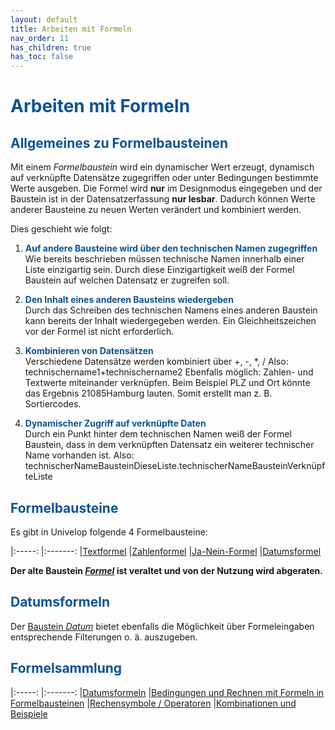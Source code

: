```yaml
---
layout: default
title: Arbeiten mit Formeln
nav_order: 11
has_children: true
has_toc: false
---
```


# <span style="color:#0b5394">**Arbeiten mit Formeln**</span>
## <span style="color:#0b5394">Allgemeines zu Formelbausteinen</span>

Mit einem *Formelbaustein* wird ein dynamischer Wert erzeugt, dynamisch auf verknüpfte Datensätze zugegriffen oder unter Bedingungen
bestimmte Werte ausgeben. Die Formel wird **nur** im Designmodus eingegeben und der Baustein ist in der Datensatzerfassung
**nur lesbar**. Dadurch können Werte anderer Bausteine zu neuen Werten verändert und kombiniert werden.

Dies geschieht wie folgt:
1. <span style="color:#0b5394">**Auf andere Bausteine wird über den technischen Namen zugegriffen**</span>  
    Wie bereits beschrieben müssen technische Namen innerhalb einer Liste
    einzigartig sein. Durch diese Einzigartigkeit weiß der Formel Baustein
    auf welchen Datensatz er zugreifen soll.

2. <span style="color:#0b5394">**Den Inhalt eines anderen Bausteins wiedergeben**</span>  
    Durch das Schreiben des technischen Namens eines anderen Baustein kann
    bereits der Inhalt wiedergegeben werden. Ein Gleichheitszeichen vor der Formel ist
    nicht erforderlich.

3. <span style="color:#0b5394">**Kombinieren von Datensätzen**</span>  
    Verschiedene Datensätze werden kombiniert über +, -, *, /
    Also: technischername1+technischername2
    Ebenfalls möglich: Zahlen- und Textwerte miteinander verknüpfen.
    Beim Beispiel PLZ und Ort könnte das Ergebnis 21085Hamburg lauten.
    Somit erstellt man z. B. Sortiercodes.

4. <span style="color:#0b5394">**Dynamischer Zugriff auf verknüpfte Daten**</span>  
    Durch ein Punkt hinter dem technischen Namen weiß der Formel Baustein, dass in dem
    verknüpften Datensatz ein weiterer technischer Name vorhanden ist.
    Also: technischerNameBausteinDieseListe.technischerNameBausteinVerknüpfteListe

## <span style="color:#0b5394">Formelbausteine</span>

Es gibt in Univelop folgende 4 Formelbausteine:

|:-----:            |:-------:
|[Textformel](/docs/record-spec-settings/grand-child-expanded/textformular.html) |[Zahlenformel](/docs/record-spec-settings/grand-child-expanded/numberformular.html)
|[Ja-Nein-Formel](/docs/record-spec-settings/grand-child-expanded/boolformular.html) |[Datumsformel](/docs/record-spec-settings/grand-child-expanded/dateformular.html)

**Der alte Baustein [*Formel*](/docs/record-spec-settings/grand-child-expanded/formular.html) ist veraltet und von der Nutzung wird abgeraten.**

## <span style="color:#0b5394">Datumsformeln</span>

Der [Baustein *Datum*](/docs/record-spec-settings/grand-childs-form/date.html) bietet ebenfalls die Möglichkeit über Formeleingaben entsprechende Filterungen o. ä. auszugeben.

## <span style="color:#0b5394">Formelsammlung</span>

|:-----:            |:-------:
|[Datumsformeln](/docs/formulary/childs/formula%20date.html)      |[Bedingungen und Rechnen mit Formeln in Formelbausteinen](/docs/formulary/childs/condition-calculate-with.html)
|[Rechensymbole / Operatoren](/docs/formulary/childs/symbol-operator.html)         |[Kombinationen und Beispiele](/docs/formulary/childs/combinations-examples.html)